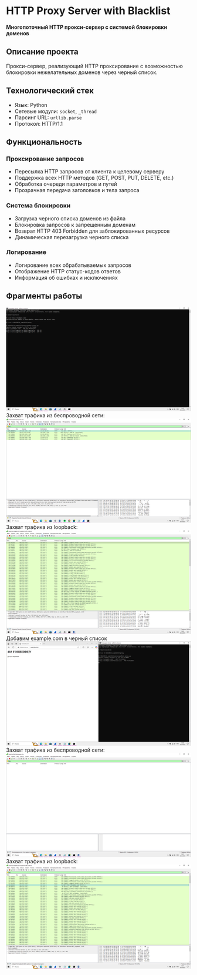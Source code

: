 # HTTP Proxy Server with Blacklist

**Многопоточный HTTP прокси-сервер с системой блокировки доменов**

## Описание проекта
Прокси-сервер, реализующий HTTP проксирование с возможностью блокировки нежелательных доменов через черный список. 

## Технологический стек
- Язык: Python 
- Сетевые модули: `socket`, `_thread`
- Парсинг URL: `urllib.parse`
- Протокол: HTTP/1.1

## Функциональность

### Проксирование запросов
- Пересылка HTTP запросов от клиента к целевому серверу
- Поддержка всех HTTP методов (GET, POST, PUT, DELETE, etc.)
- Обработка очереди параметров и путей
- Прозрачная передача заголовков и тела запроса

### Система блокировки
- Загрузка черного списка доменов из файла
- Блокировка запросов к запрещенным доменам
- Возврат HTTP 403 Forbidden для заблокированных ресурсов
- Динамическая перезагрузка черного списка

### Логирование
- Логирование всех обрабатываемых запросов
- Отображение HTTP статус-кодов ответов
- Информация об ошибках и исключениях

## Фрагменты работы

![](https://github.com/juuliaa30/proxy/blob/master/screens/1.png)
Захват трафика из беспроводной сети:
![](https://github.com/juuliaa30/proxy/blob/master/screens/2.png)
Захват трафика из loopback:
![](https://github.com/juuliaa30/proxy/blob/master/screens/3.png)
Добавим example.com в черный список
![](https://github.com/juuliaa30/proxy/blob/master/screens/4.png)
Захват трафика из беспроводной сети:
![](https://github.com/juuliaa30/proxy/blob/master/screens/5.png)
Захват трафика из loopback:
![](https://github.com/juuliaa30/proxy/blob/master/screens/6.png)

